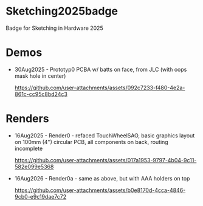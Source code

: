 # Sketching2025badge

Badge for Sketching in Hardware 2025


# Demos 

* 30Aug2025 - Prototyp0 PCBA w/ batts on face, from JLC (with oops mask hole in center)

  https://github.com/user-attachments/assets/092c7233-f480-4e2a-861c-cc95c8bd24c3




# Renders


* 16Aug2025 - Render0 - refaced TouchWheelSAO, basic graphics layout on 100mm (4") circular PCB, all components on back, routing incomplete
  
  https://github.com/user-attachments/assets/017a1953-9797-4b04-9c11-582e099e5368

* 16Aug2026 - Render0a - same as above, but with AAA holders on top
  
  https://github.com/user-attachments/assets/b0e8170d-4cca-4846-9cb0-e9c19dae7c72




